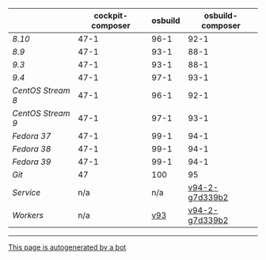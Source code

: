 |       | cockpit-composer    | osbuild    | osbuild-composer    |
|-------|---------------------|------------|---------------------|
*8.10* | 47-1 | 96-1 | 92-1
*8.9* | 47-1 | 93-1 | 88-1
*9.3* | 47-1 | 93-1 | 88-1
*9.4* | 47-1 | 97-1 | 93-1
*CentOS Stream 8* | 47-1 | 96-1 | 92-1
*CentOS Stream 9* | 47-1 | 97-1 | 93-1
*Fedora 37* | 47-1 | 99-1 | 94-1
*Fedora 38* | 47-1 | 99-1 | 94-1
*Fedora 39* | 47-1 | 99-1 | 94-1
*Git* | 47 | 100 | 95
*Service* | n/a | n/a | [v94-2-g7d339b2](https://github.com/osbuild/osbuild-composer/compare/v94-2-g7d339b2...main)
*Workers* | n/a | [v93](https://github.com/osbuild/osbuild/compare/v93...main) | [v94-2-g7d339b2](https://github.com/osbuild/osbuild-composer/compare/v94-2-g7d339b2...main)

---

[This page is autogenerated by a bot](https://gitlab.cee.redhat.com/osbuild/guides-bot/-/blob/main/release_overview.py)
